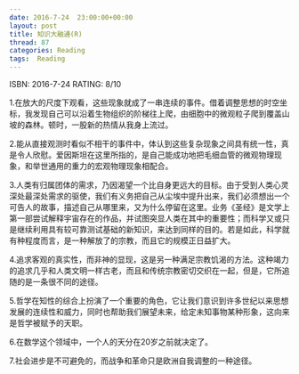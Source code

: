 ```yaml
---
date: 2016-7-24	 23:00:00+00:00
layout: post
title: 知识大融通(R)
thread: 87
categories: Reading
tags:  Reading
---
```


ISBN: 2016-7-24 RATING: 8/10

1.在放大的尺度下观看，这些现象就成了一串连续的事件。借着调整思想的时空坐标，我发现自己可以沿着生物组织的阶梯往上爬，由细胞中的微观粒子爬到覆盖山坡的森林。顿时，一股新的热情从我身上流过。

2.能从直接观测时看似不相干的事件中，体认到这些复杂现象之间具有统一性，真是令人欣慰。爱因斯坦在这里所指的，是自己能成功地把毛细血管的微观物理现象，和举世通用的重力的宏观物理现象相配合。

3.人类有归属团体的需求，乃因渴望一个比自身更远大的目标。由于受到人类心灵深处最深处需求的驱使，我们有义务把自己从尘埃中提升出来，我们必须想出一个可告人的故事，描述自己从哪里来，又为什么停留在这里。业务《圣经》是文学上第一部尝试解释宇宙存在的作品，并试图突显人类在其中的重要性；而科学又或只是继续利用具有较可靠测试基础的新知识，来达到同样的目的。若是如此，科学就有种程度而言，是一种解放了的宗教，而且它的规模正日益扩大。

4.追求客观的真实性，而非神的显现，这是另一种满足宗教饥渴的方法。这种竭力的追求几乎和人类文明一样古老，而且和传统宗教密切交织在一起，但是，它所追随的是一条很不同的途径。

5.哲学在知性的综合上扮演了一个重要的角色，它让我们意识到许多世纪以来思想发展的连续性和威力，同时也帮助我们展望未来，给定未知事物某种形象，这向来是哲学被赋予的天职。

6.在数学这个领域中，一个人的天分在20岁之前就决定了。

7.社会进步是不可避免的，而战争和革命只是欧洲自我调整的一种途径。

